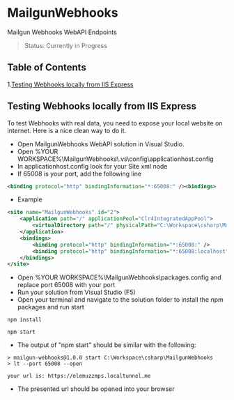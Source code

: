 # MailgunWebhooks #
Mailgun Webhooks WebAPI Endpoints

> Status: Currently in Progress

## Table of Contents

1.[Testing Webhooks locally from IIS Express](https://github.com/adimoraret/MailgunWebhooks#testing-webhooks-locally-from-iis-express)


## Testing Webhooks locally from IIS Express ##
To test Webhooks with real data, you need to expose your local website on internet. Here is a nice clean way to do it.  

* Open MailgunWebhooks WebAPI solution in Visual Studio.
* Open %YOUR WORKSPACE%\MailgunWebhooks\\.vs\config\applicationhost.config
* In applicationhost.config look for your Site xml node
* If 65008 is your port, add the following line 
```xml
<binding protocol="http" bindingInformation="*:65008:" /><bindings> 
```
* Example
```xml
<site name="MailgunWebhooks" id="2">
    <application path="/" applicationPool="Clr4IntegratedAppPool">
        <virtualDirectory path="/" physicalPath="C:\Workspace\csharp\MailgunWebhooks\MailgunWebhooks" />
    </application>
    <bindings>
        <binding protocol="http" bindingInformation="*:65008:" />
        <binding protocol="http" bindingInformation="*:65008:localhost" />
    </bindings>
</site>
```
* Open %YOUR WORKSPACE%\MailgunWebhooks\\packages.config and replace port 65008 with your port
* Run your solution from Visual Studio (F5)
* Open your terminal and navigate to the solution folder to install the npm packages and run start
```
npm install
```
```
npm start
```
* The output of "npm start" should be similar with the following:
```
> mailgun-webhooks@1.0.0 start C:\Workspace\csharp\MailgunWebhooks
> lt --port 65008 --open

your url is: https://elemuzzmps.localtunnel.me
```
* The presented url should be opened into your browser
